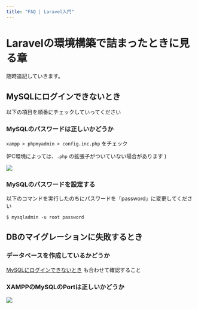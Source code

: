 ```yaml
---
title: "FAQ | Laravel入門"
---
```


# Laravelの環境構築で詰まったときに見る章

随時追記していきます。

## MySQLにログインできないとき

以下の項目を順番にチェックしていってください

### MySQLのパスワードは正しいかどうか

`xampp > phpmyadmin > config.inc.php` をチェック

(PC環境によっては、`.php` の拡張子がついていない場合があります )

![](https://storage.googleapis.com/zenn-user-upload/xlhxom53dhjiwdbrxt0prdhya5fu)


### MySQLのパスワードを設定する

以下のコマンドを実行したのちにパスワードを「password」に変更してください

```
$ mysqladmin -u root password
```

## DBのマイグレーションに失敗するとき


### データベースを作成しているかどうか

[MySQLにログインできないとき](#MySQLにログインできないとき) も合わせて確認すること

### XAMPPのMySQLのPortは正しいかどうか

![](https://storage.googleapis.com/zenn-user-upload/2l23twykgfose1e10npcas9ro4xi)
